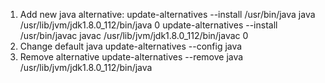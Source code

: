 1) Add new java alternative: <link> <name> <path> <priority>
update-alternatives --install /usr/bin/java java /usr/lib/jvm/jdk1.8.0_112/bin/java 0
update-alternatives --install /usr/bin/javac javac /usr/lib/jvm/jdk1.8.0_112/bin/javac 0
2) Change default java
update-alternatives --config java
3) Remove alternative
update-alternatives --remove java /usr/lib/jvm/jdk1.8.0_112/bin/java
